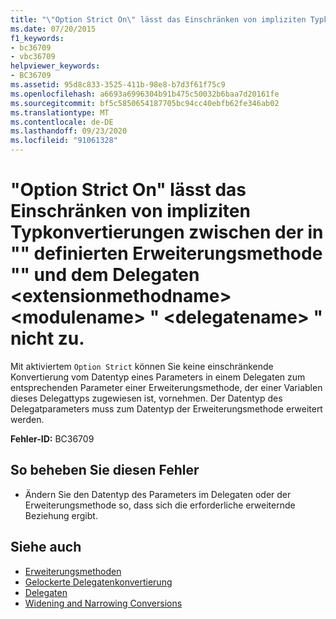 ```yaml
---
title: "\"Option Strict On\" lässt das Einschränken von impliziten Typkonvertierungen zwischen der in \"\" definierten Erweiterungsmethode \"\" und dem Delegaten <extensionmethodname> <modulename> \" <delegatename> \" nicht zu."
ms.date: 07/20/2015
f1_keywords:
- bc36709
- vbc36709
helpviewer_keywords:
- BC36709
ms.assetid: 95d8c833-3525-411b-98e8-b7d3f61f75c9
ms.openlocfilehash: a6693a6996304b91b475c50032b6baa7d20161fe
ms.sourcegitcommit: bf5c5850654187705bc94cc40ebfb62fe346ab02
ms.translationtype: MT
ms.contentlocale: de-DE
ms.lasthandoff: 09/23/2020
ms.locfileid: "91061328"
---
```

# <a name="option-strict-on-does-not-allow-narrowing-in-implicit-type-conversions-between-extension-method-extensionmethodname-defined-in-modulename-and-delegate-delegatename"></a>"Option Strict On" lässt das Einschränken von impliziten Typkonvertierungen zwischen der in "" definierten Erweiterungsmethode "" und dem Delegaten \<extensionmethodname> \<modulename> " \<delegatename> " nicht zu.

Mit aktiviertem `Option Strict` können Sie keine einschränkende Konvertierung vom Datentyp eines Parameters in einem Delegaten zum entsprechenden Parameter einer Erweiterungsmethode, der einer Variablen dieses Delegattyps zugewiesen ist, vornehmen. Der Datentyp des Delegatparameters muss zum Datentyp der Erweiterungsmethode erweitert werden.  
  
 **Fehler-ID:** BC36709  
  
## <a name="to-correct-this-error"></a>So beheben Sie diesen Fehler  
  
- Ändern Sie den Datentyp des Parameters im Delegaten oder der Erweiterungsmethode so, dass sich die erforderliche erweiternde Beziehung ergibt.  
  
## <a name="see-also"></a>Siehe auch

- [Erweiterungsmethoden](../programming-guide/language-features/procedures/extension-methods.md)
- [Gelockerte Delegatenkonvertierung](../programming-guide/language-features/delegates/relaxed-delegate-conversion.md)
- [Delegaten](../programming-guide/language-features/delegates/index.md)
- [Widening and Narrowing Conversions](../programming-guide/language-features/data-types/widening-and-narrowing-conversions.md)
